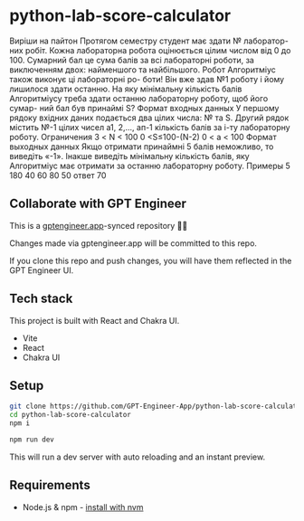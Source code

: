 # python-lab-score-calculator

Виріши на пайтон 
Протягом семестру студент має здати № лаборатор- них робіт. Кожна лабораторна робота оцінюється цілим числом від 0 до 100. Сумарний бал це сума балів за всі лабораторні роботи, за виключенням двох: найменшого та найбільшого.
Робот Алгоритміус також виконує ці лабораторні ро- боти! Він вже здав №1 роботу і йому лишилося здати останню. На яку мінімальну кількість балів Алгоритміусу треба здати останню лабораторну роботу, щоб його сумар- ний бал був принаймі Ѕ?
Формат входных данных
У першому рядоку вхідних даних подається два цілих числа: № та Ѕ.
Другий рядок містить №-1 цілих чисел а1, 2,..., ап-1 кількість балів за і-ту лабораторну роботу.
Ограничения
3 < N < 100
0 <S≤100-(N-2)
0 < a < 100
Формат выходных данных
Якщо отримати принаймні 5 балів неможливо, то виведіть «-1». Інакше виведіть мінімальну кількість балів, яку Алгоритміус має отримати за останню лабораторну роботу.
Примеры
5 180
40 60 80 50
ответ
70

## Collaborate with GPT Engineer

This is a [gptengineer.app](https://gptengineer.app)-synced repository 🌟🤖

Changes made via gptengineer.app will be committed to this repo.

If you clone this repo and push changes, you will have them reflected in the GPT Engineer UI.

## Tech stack

This project is built with React and Chakra UI.

- Vite
- React
- Chakra UI

## Setup

```sh
git clone https://github.com/GPT-Engineer-App/python-lab-score-calculator.git
cd python-lab-score-calculator
npm i
```

```sh
npm run dev
```

This will run a dev server with auto reloading and an instant preview.

## Requirements

- Node.js & npm - [install with nvm](https://github.com/nvm-sh/nvm#installing-and-updating)

